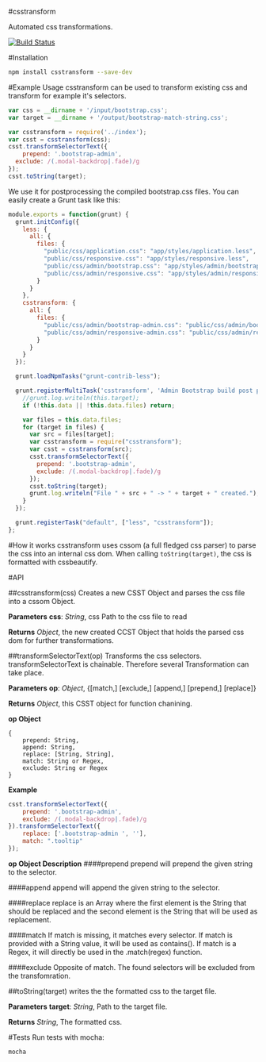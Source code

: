 #csstransform


Automated css transformations.

[![Build Status](https://travis-ci.org/intesso/csstransform.png)](https://travis-ci.org/intesso/csstransform)

#Installation
```bash
npm install csstransform --save-dev
```


#Example Usage
csstransform can be used to transform existing css and transform for example it's selectors.

```javascript
var css = __dirname + '/input/bootstrap.css';
var target = __dirname + '/output/bootstrap-match-string.css';

var csstransform = require('../index');
var csst = csstransform(css);
csst.transformSelectorText({
	prepend: '.bootstrap-admin',
  exclude: /(.modal-backdrop|.fade)/g
});
csst.toString(target);
```

We use it for postprocessing the compiled bootstrap.css files. You can easily create a Grunt task like this:
```javascript
module.exports = function(grunt) {
  grunt.initConfig({
    less: {
      all: {
        files: {
          "public/css/application.css": "app/styles/application.less",
          "public/css/responsive.css": "app/styles/responsive.less",
          "public/css/admin/bootstrap.css": "app/styles/admin/bootstrap.less",
          "public/css/admin/responsive.css": "app/styles/admin/responsive.less"
        }
      }
    },
    csstransform: {
      all: {
        files: {
          "public/css/admin/bootstrap-admin.css": "public/css/admin/bootstrap.css",
          "public/css/admin/responsive-admin.css": "public/css/admin/responsive.css"
        }
      }
    }
  });

  grunt.loadNpmTasks("grunt-contrib-less");

  grunt.registerMultiTask('csstransform', 'Admin Bootstrap build post processing...', function() {
    //grunt.log.writeln(this.target);
    if (!this.data || !this.data.files) return;

    var files = this.data.files;
    for (target in files) {
      var src = files[target];
      var csstransform = require("csstransform");
      var csst = csstransform(src);
      csst.transformSelectorText({
        prepend: '.bootstrap-admin',
        exclude: /(.modal-backdrop|.fade)/g
      });
      csst.toString(target);
      grunt.log.writeln("File " + src + " -> " + target + " created.");
    }
  });

  grunt.registerTask("default", ["less", "csstransform"]);
};
```

#How it works
csstransform uses cssom (a full fledged css parser) to parse the css into an internal css dom. When calling `toString(target)`, the css is formatted with cssbeautify.

#API

##csstransform(css)
Creates a new CSST Object and parses the css file into a cssom Object.

**Parameters**
**css**:  *String*,  css Path to the css file to read

**Returns**
*Object*,  the new created CCST Object that holds the parsed css dom for further transformations.



##transformSelectorText(op)
Transforms the css selectors.
transformSelectorText is chainable. Therefore several Transformation can take place.

**Parameters**
**op**:  *Object*,  {[match,] [exclude,] [append,] [prepend,] [replace]}

**Returns**
*Object*,  this CSST object for function chanining.

**op Object**
```
{	
	prepend: String,
	append: String,
	replace: [String, String],
	match: String or Regex,
	exclude: String or Regex
}
```

**Example**
```javascript
csst.transformSelectorText({
	prepend: '.bootstrap-admin',
	exclude: /(.modal-backdrop|.fade)/g
}).transformSelectorText({
	replace: ['.bootstrap-admin ', ''],
	match: ".tooltip"
});
```

**op Object Description**
####prepend
prepend will prepend the given string to the selector.

####append
append will append the given string to the selector.

####replace
replace is an Array where the first element is the String that should be replaced and the second element is the String that will be used as replacement.

####match
If match is missing, it matches every selector. If match is provided with a String value, it will be used as contains(). If match is a Regex, it will directly be used in the .match(regex) function.

####exclude
Opposite of match. The found selectors will be excluded from the transfomration. 



##toString(target)
writes the the formatted css to the target file.

**Parameters**
**target**:  *String*,  Path to the target file.

**Returns**
*String*,  The formatted css.




#Tests
Run tests with mocha:
```
mocha
```
